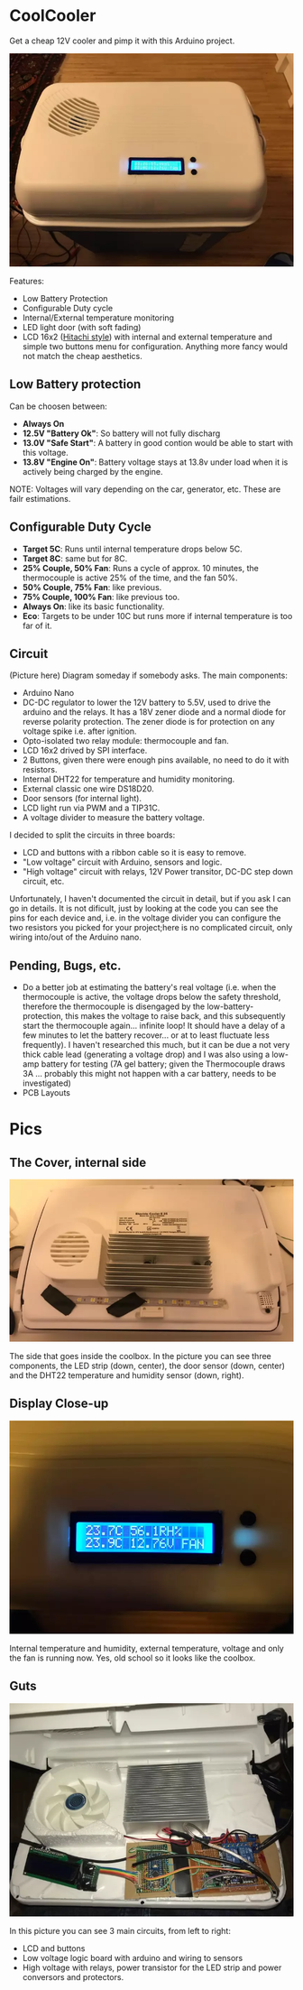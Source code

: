 # CoolCooler

Get a cheap 12V cooler and pimp it with this Arduino project. 

![Running](coolcooler-running.webp)

Features:

- Low Battery Protection
- Configurable Duty cycle
- Internal/External temperature monitoring
- LED light door (with soft fading)
- LCD 16x2 ([Hitachi style](https://en.wikipedia.org/wiki/Hitachi_HD44780_LCD_controller)) with internal and external temperature and simple two buttons menu for configuration. Anything more fancy would not match the cheap aesthetics.

Low Battery protection
----------------------
Can be choosen between:
- **Always On**
- **12.5V "Battery Ok"**: So battery will not fully discharg
- **13.0V "Safe Start"**: A battery in good contion would be able to start with this voltage.
- **13.8V "Engine On"**: Battery voltage stays at 13.8v under load when it is actively being charged by the engine.

NOTE: Voltages will vary depending on the car, generator, etc. These are failr estimations.

Configurable Duty Cycle
-----------------------
- **Target 5C**: Runs until internal temperature drops below 5C.
- **Target 8C**: same but for 8C.
- **25% Couple, 50% Fan**: Runs a cycle of approx. 10 minutes, the thermocouple is active 25% of the time, and the fan 50%.
- **50% Couple, 75% Fan**: like previous.
- **75% Couple, 100% Fan**: like previous too.
- **Always On**: like its basic functionality.
- **Eco**: Targets to be under 10C but runs more if internal temperature is too far of it.

Circuit
-------
(Picture here) Diagram someday if somebody asks. The main components:
- Arduino Nano
- DC-DC regulator to lower the 12V battery to 5.5V, used to drive the arduino and the relays. It has a 18V zener diode and a normal diode for reverse polarity protection. The zener diode is for protection on any voltage spike i.e. after ignition.
- Opto-isolated two relay module: thermocouple and fan.
- LCD 16x2 drived by SPI interface.
- 2 Buttons, given there were enough pins available, no need to do it with resistors.
- Internal DHT22 for temperature and humidity monitoring.
- External classic one wire DS18D20.
- Door sensors (for internal light).
- LCD light run via PWM and a TIP31C.
- A voltage divider to measure the battery voltage.

I decided to split the circuits in three boards:
- LCD and buttons with a ribbon cable so it is easy to remove.
- "Low voltage" circuit with Arduino, sensors and logic.
- "High voltage" circuit with relays, 12V Power transitor, DC-DC step down circuit, etc.

Unfortunately, I haven't documented the circuit in detail, but if you ask I can go in details. It is not dificult, just by looking at the code you can see the pins for each device and, i.e. in the voltage divider you can configure the two resistors you picked for your project;here is no complicated circuit, only wiring into/out of the Arduino nano.

Pending, Bugs, etc.
-------------------
- Do a better job at estimating the battery's real voltage (i.e. when the thermocouple is active, the voltage drops below the safety threshold, therefore the thermocouple is disengaged by the low-battery-protection, this makes the voltage to raise back, and this subsequently start the thermocouple again... infinite loop! It should have a delay of a few minutes to let the battery recover... or at to least fluctuate less frequently). I haven't researched this much, but it can be due a not very thick cable lead (generating a voltage drop) and I was also using a low-amp battery for testing (7A gel battery; given the Thermocouple draws 3A ... probably this might not happen with a car battery, needs to be investigated)
- PCB Layouts

Pics
====

The Cover, internal side
------------------------

![Cover](coolcooler-cover.webp)

The side that goes inside the coolbox. In the picture you can see three components, the LED strip (down, center), the door sensor (down, center) and the DHT22 temperature and humidity sensor (down, right).

Display Close-up
----------------
![Display Close-up](coolcooler-display.webp)

Internal temperature and humidity, external temperature, voltage and only the fan is running now.
Yes, old school so it looks like the coolbox.

Guts
----
![Guts](coolcooler-guts.webp)

In this picture you can see 3 main circuits, from left to right:
- LCD and buttons
- Low voltage logic board with arduino and wiring to sensors
- High voltage with relays, power transistor for the LED strip and power conversors and protectors.
